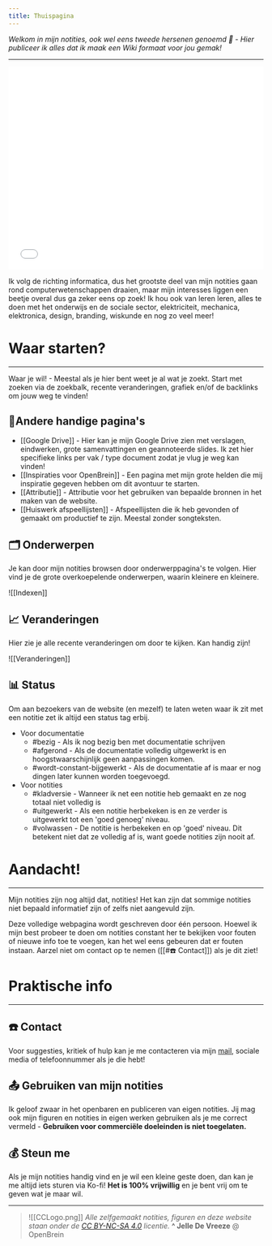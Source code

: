 ```yaml
---
title: Thuispagina
---
```

<script type='text/javascript' src='https://storage.ko-fi.com/cdn/widget/Widget_2.js'></script><script type='text/javascript'>kofiwidget2.init('Steun me op Ko-fi', '#ec629c', 'K3K3YXMEH');kofiwidget2.draw();</script> 

*Welkom in mijn notities, ook wel eens tweede hersenen genoemd 🧠 - Hier publiceer ik alles dat ik maak een Wiki formaat voor jou gemak!*

---
<iframe width="100%" height="400px" style="border:0px" src="Flexbox.html" title="W3Schools Free Online Web Tutorials"></iframe>

Ik volg de richting informatica, dus het grootste deel van mijn notities gaan rond computerwetenschappen draaien, maar mijn interesses liggen een beetje overal dus ga zeker eens op zoek! Ik hou ook van leren leren, alles te doen met het onderwijs en de sociale sector, elektriciteit, mechanica, elektronica, design, branding, wiskunde en nog zo veel meer!

# Waar starten?
---
Waar je wil! - Meestal als je hier bent weet je al wat je zoekt. Start met zoeken via de zoekbalk, recente veranderingen, grafiek en/of de backlinks om jouw weg te vinden!

## 🔗Andere handige pagina's
* [[Google Drive]] - Hier kan je mijn Google Drive zien met verslagen, eindwerken, grote samenvattingen en geannoteerde slides. Ik zet hier specifieke links per vak / type document zodat je vlug je weg kan vinden! 
* [[Inspiraties voor OpenBrein]] - Een pagina met mijn grote helden die mij inspiratie gegeven hebben om dit avontuur te starten.
* [[Attributie]] - Attributie voor het gebruiken van bepaalde bronnen in het maken van de website.
* [[Huiswerk afspeellijsten]] - Afspeellijsten die ik heb gevonden of gemaakt om productief te zijn. Meestal zonder songteksten.

## 🗂️ Onderwerpen
Je kan door mijn notities browsen door onderwerppagina's te volgen. Hier vind je de grote overkoepelende onderwerpen, waarin kleinere en kleinere.

![[Indexen]]

## 📈 Veranderingen
Hier zie je alle recente veranderingen om door te kijken. Kan handig zijn!

![[Veranderingen]]

## 📊 Status
Om aan bezoekers van de website (en mezelf) te laten weten waar ik zit met een notitie zet ik altijd een status tag erbij. 

* Voor documentatie
	* #bezig  - Als ik nog bezig ben met documentatie schrijven
	* #afgerond  - Als de documentatie volledig uitgewerkt is en hoogstwaarschijnlijk geen aanpassingen komen.
	* #wordt-constant-bijgewerkt  - Als de documentatie af is maar er nog dingen later kunnen worden toegevoegd.
* Voor notities
	* #kladversie  - Wanneer ik net een notitie heb gemaakt en ze nog totaal niet volledig is
	* #uitgewerkt  - Als een notitie herbekeken is en ze verder is uitgewerkt tot een 'goed genoeg' niveau.
	* #volwassen - De notitie is herbekeken en op 'goed' niveau. Dit betekent niet dat ze volledig af is, want goede notities zijn nooit af.

# Aandacht!
--- 
Mijn notities zijn nog altijd dat, notities! Het kan zijn dat sommige notities niet bepaald informatief zijn of zelfs niet aangevuld zijn.

Deze volledige webpagina wordt geschreven door één persoon. Hoewel ik mijn best probeer te doen om notities constant her te bekijken voor fouten of nieuwe info toe te voegen, kan het wel eens gebeuren dat er fouten instaan. Aarzel niet om contact op te nemen ([[#☎️ Contact]]) als je dit ziet!

# Praktische info
---
## ☎️ Contact
Voor suggesties, kritiek of hulp kan je me contacteren via mijn [mail](mailto:jelle@openbrein.org), sociale media of telefoonnummer als je die hebt!

## 📤 Gebruiken van mijn notities
Ik geloof zwaar in het openbaren en publiceren van eigen notities. Jij mag ook mijn figuren en notities in eigen werken gebruiken als je me correct vermeld - **Gebruiken voor commerciële doeleinden is niet toegelaten.**

## 💰 Steun me
Als je mijn notities handig vind en je wil een kleine geste doen, dan kan je me altijd iets sturen via Ko-fi! **Het is 100% vrijwillig** en je bent vrij om te geven wat je maar wil. 

---

>  ![[CCLogo.png]]
>  *Alle zelfgemaakt notities, figuren en deze website staan onder de [CC BY-NC-SA 4.0](https://creativecommons.org/licenses/by-nc-sa/4.0/) licentie.*
>  **^ Jelle De Vreeze** @ OpenBrein

